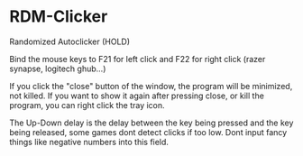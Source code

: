 # RDM-Clicker
Randomized Autoclicker (HOLD)

Bind the mouse keys to F21 for left click and F22 for right click (razer synapse, logitech ghub...)

If you click the "close" button of the window, the program will be minimized, not killed. If you want to show it again after pressing close, or kill the program, you can right click the tray icon.

The Up-Down delay is the delay between the key being pressed and the key being released, some games dont detect clicks if too low. Dont input fancy things like negative numbers into this field.
